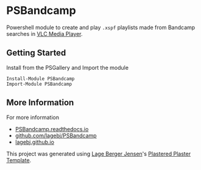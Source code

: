 # PSBandcamp

Powershell module to create and play `.xspf` playlists made from Bandcamp searches in [VLC Media Player](https://www.videolan.org/vlc/).

## Getting Started

Install from the PSGallery and Import the module

    Install-Module PSBandcamp
    Import-Module PSBandcamp

## More Information

For more information

* [PSBandcamp.readthedocs.io](http://PSBandcamp.readthedocs.io)
* [github.com/lagebj/PSBandcamp](https://github.com/lagebj/PSBandcamp)
* [lagebj.github.io](https://lagebj.github.io)

This project was generated using [Lage Berger Jensen](http://lagebj.github.io)'s [Plastered Plaster Template](https://github.com/lagebj/PlasterTemplates/tree/master/Plastered).

